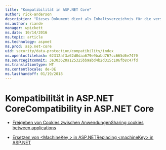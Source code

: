 ```yaml
---
title: "Kompatibilität in ASP.NET Core"
author: rick-anderson
description: "Dieses Dokument dient als Inhaltsverzeichnis für die verschiedenen Themen zur Kompatibilität im Rahmen des Schutzes von Daten in ASP.NET Core."
ms.author: riande
manager: wpickett
ms.date: 10/14/2016
ms.topic: article
ms.technology: aspnet
ms.prod: asp.net-core
uid: security/data-protection/compatibility/index
ms.openlocfilehash: 62312af3a62d0daa679e9babd767cc665d6e7470
ms.sourcegitcommit: 3e303620a125325bb9abd4b2d315c106fb8c47fd
ms.translationtype: HT
ms.contentlocale: de-DE
ms.lasthandoff: 01/19/2018
---
```

# <a name="compatibility-in-aspnet-core"></a><span data-ttu-id="6ba5c-103">Kompatibilität in ASP.NET Core</span><span class="sxs-lookup"><span data-stu-id="6ba5c-103">Compatibility in ASP.NET Core</span></span>

* [<span data-ttu-id="6ba5c-104">Freigeben von Cookies zwischen Anwendungen</span><span class="sxs-lookup"><span data-stu-id="6ba5c-104">Sharing cookies between applications</span></span>](cookie-sharing.md)

* [<span data-ttu-id="6ba5c-105">Ersetzen von \<MachineKey > in ASP.NET</span><span class="sxs-lookup"><span data-stu-id="6ba5c-105">Replacing \<machineKey> in ASP.NET</span></span>](replacing-machinekey.md)
